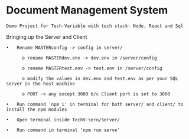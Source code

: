 # Document Management System

    Demo Project for Tech-Variable with tech stack: Node, React and Sql

Bringing up the Server and Client

    •	Rename MASTERconfig -> config in server/
    
          o	rename MASTERdev.env -> dev.env in /server/config
          
          o	rename MASTERtest.env -> test.env in /server/config
          
          o	modify the values in dev.env and test.env as per your SQL server in the host machine
          
          o	PORT -> any except 3000 b/c Client port is set to 3000
          
    •	Run command 'npm i' in terminal for both server/ and client/ to install the npm modules
          
    •	Open terminal inside TechV-sern/Server/
    
    •	Run command in terminal ‘npm run serve’

